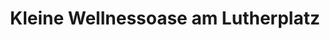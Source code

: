 ---
title: "Kleine Wellnessoase am Lutherplatz"
url: /dippoldiswalde/kleine-wellnessoase-am-lutherplatz/
shop: Massage
---
